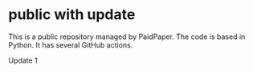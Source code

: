 # public with update

This is a public repository managed by PaidPaper. The code is based in Python. It has several GitHub actions.

Update 1
